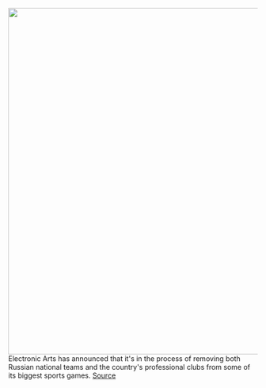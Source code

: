 <img src='https://cdn.vox-cdn.com/thumbor/xoLoJf_KpbGFtl5sRXhvHwMgLiM=/0x0:1920x1080/1200x800/filters:focal(807x387:1113x693)/cdn.vox-cdn.com/uploads/chorus_image/image/70570366/ss_2cdf78a2091db6adb7ec405f4c5438fd621266a9.0.jpg' width='700px' /><br/>
Electronic Arts has announced that it's in the process of removing both Russian national teams and the country's professional clubs from some of its biggest sports games.
<a href='https://www.theverge.com/2022/3/2/22958329/ea-sports-fifa-nhl-russia'> Source <a/>